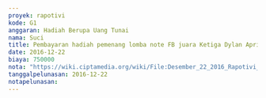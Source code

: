 ```yaml
---
proyek: rapotivi
kode: G1
anggaran: Hadiah Berupa Uang Tunai
nama: Suci
title: Pembayaran hadiah pemenang lomba note FB juara Ketiga Dylan Aprialdo
date: 2016-12-22
biaya: 750000
nota: "https://wiki.ciptamedia.org/wiki/File:Desember_22_2016_Rapotivi_G1_Hadiah_ketiga_pemenang_lomba_Note_FB_a.n_Dylan_Aprialdo.jpg"
tanggalpelunasan: 2016-12-22
notapelunasan:
---
```

